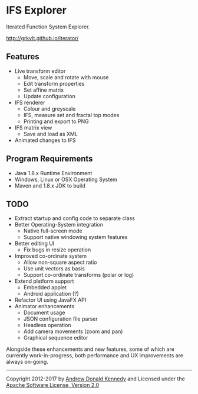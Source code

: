 IFS Explorer
============

Iterated Function System Explorer.

<http://grkvlt.github.io/iterator/>

## Features

- Live transform editor
  - Move, scale and rotate with mouse
  - Edit transform properties
  - Set affine matrix
  - Update configuration
- IFS renderer
  - Colour and greyscale
  - IFS, measure set and fractal top modes
  - Printing and export to PNG
- IFS matrix view
  - Save and load as XML
- Animated changes to IFS

## Program Requirements

- Java 1.8.x Runtime Environment
- Windows, Linux or OSX Operating System
- Maven and 1.8.x JDK to build

## TODO

- Extract startup and config code to separate class
- Better Operating-System integration
  - Native full-screen mode
  - Support native windowing system features
- Better editing UI
  - Fix bugs in resize operation
- Improved co-ordinate system
  - Allow non-square aspect ratio
  - Use unit vectors as basis
  - Support co-ordinate transforms (polar or log)
- Extend platform support
  - Embedded applet
  - Android application (?)
- Refactor UI using JavaFX API
- Animator enhancements
  - Document usage
  - JSON configuration file parser
  - Headless operation
  - Add camera movements (zoom and pan)
  - Graphical sequence editor

Alongside these enhancements and new features, some of which are
currently work-in-progress, both performance and UX improvements
are always on-going.

----
Copyright 2012-2017 by [Andrew Donald Kennedy](mailto:andrew.international+iterator@gmail.com) and
Licensed under the [Apache Software License, Version 2.0](http://www.apache.org/licenses/LICENSE-2.0)
